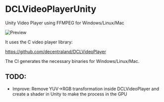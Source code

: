 # DCLVideoPlayerUnity

Unity Video Player using FFMPEG for Windows/Linux/Mac

![Preview](preview.png)

It uses the C video player library:

https://github.com/decentraland/DCLVideoPlayer

The CI generates the necessary binaries for Windows/Linux/Mac.

## TODO:

- Improve: Remove YUV->RGB transformation inside DCLVideoPlayer and create a shader in Unity to make the process in the GPU